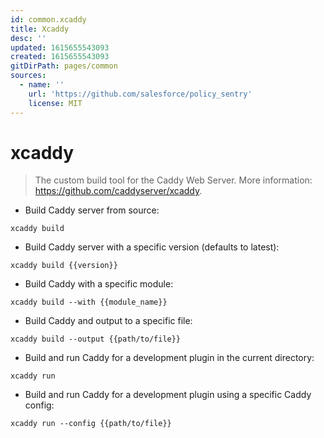 ```yaml
---
id: common.xcaddy
title: Xcaddy
desc: ''
updated: 1615655543093
created: 1615655543093
gitDirPath: pages/common
sources:
  - name: ''
    url: 'https://github.com/salesforce/policy_sentry'
    license: MIT
---
```

# xcaddy

> The custom build tool for the Caddy Web Server.
> More information: <https://github.com/caddyserver/xcaddy>.

- Build Caddy server from source:

`xcaddy build`

- Build Caddy server with a specific version (defaults to latest):

`xcaddy build {{version}}`

- Build Caddy with a specific module:

`xcaddy build --with {{module_name}}`

- Build Caddy and output to a specific file:

`xcaddy build --output {{path/to/file}}`

- Build and run Caddy for a development plugin in the current directory:

`xcaddy run`

- Build and run Caddy for a development plugin using a specific Caddy config:

`xcaddy run --config {{path/to/file}}`

